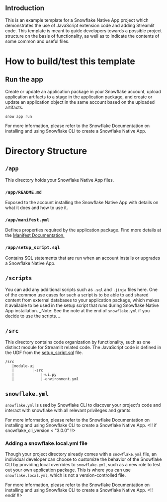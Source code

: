 ## Introduction

This is an example template for a Snowflake Native App project which demonstrates the use of JavaScript extension code and adding Streamlit code. This template is meant to guide developers towards a possible project structure on the basis of functionality, as well as to indicate the contents of some common and useful files.


# How to build/test this template

## Run the app
Create or update an application package in your Snowflake account, upload application artifacts to a stage in the application package, and create or update an application object in the same account based on the uploaded artifacts.
```
snow app run
```

For more information, please refer to the Snowflake Documentation on installing and using Snowflake CLI to create a Snowflake Native App.

# Directory Structure
## `/app`
This directory holds your Snowflake Native App files.

### `/app/README.md`
Exposed to the account installing the Snowflake Native App with details on what it does and how to use it.

### `/app/manifest.yml`
Defines properties required by the application package. Find more details at the [Manifest Documentation.](https://docs.snowflake.com/en/developer-guide/native-apps/creating-manifest)

### `/app/setup_script.sql`
Contains SQL statements that are run when an account installs or upgrades a Snowflake Native App.

## `/scripts`
You can add any additional scripts such as `.sql` and `.jinja` files here. One of the common use cases for such a script is to be able to add shared content from external databases to your application package, which makes it available to be used in the setup script that runs during Snowflake Native App installation.
_Note: See the note at the end of `snowflake.yml` if you decide to use the scripts. _


## `/src`
This directory contains code organization by functionality, such as one distinct module for Streamlit related code. The JavaScript code is defined in the UDF from the [setup_script.sql](app/setup_script.sql) file.
```
/src
   |module-ui
   |        |-src
   |            |-ui.py
   |            |-environment.yml
```

## `snowflake.yml`
`snowflake.yml` is used by Snowflake CLI to discover your project's code and interact with snowflake with all relevant privileges and grants.

For more information, please refer to the Snowflake Documentation on installing and using Snowflake CLI to create a Snowflake Native App.
<!! if snowflake_cli_version < "3.0.0" !!>
### Adding a snowflake.local.yml file
Though your project directory already comes with a `snowflake.yml` file, an individual developer can choose to customize the behavior of the Snowflake CLI by providing local overrides to `snowflake.yml`, such as a new role to test out your own application package. This is where you can use `snowflake.local.yml`, which is not a version-controlled file.

For more information, please refer to the Snowflake Documentation on installing and using Snowflake CLI to create a Snowflake Native App.
<!! endif !!>
